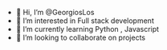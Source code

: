 - 👋 Hi, I’m @GeorgiosLos
- 👀 I’m interested in Full stack development
- 🌱 I’m currently learning Python , Javascript
- 💞️ I’m looking to collaborate on projects


<!---
GeorgiosLos/GeorgiosLos is a ✨ special ✨ repository because its `README.md` (this file) appears on your GitHub profile.
You can click the Preview link to take a look at your changes.
--->
